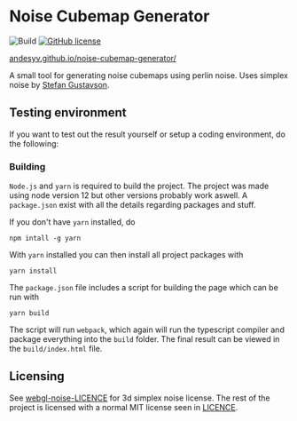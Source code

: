# Noise Cubemap Generator
![Build](https://github.com/andesyv/noise-cubemap-generator/workflows/GitHub%20Pages%20Deploy%20CI/badge.svg)
[![GitHub license](https://img.shields.io/github/license/andesyv/noise-cubemap-generator)](https://github.com/andesyv/noise-cubemap-generator/blob/master/LICENSE)

[andesyv.github.io/noise-cubemap-generator/](https://andesyv.github.io/noise-cubemap-generator/)

A small tool for generating noise cubemaps using perlin noise. Uses simplex noise by [Stefan Gustavson](https://github.com/stegu/webgl-noise).

## Testing environment
If you want to test out the result yourself or setup a coding environment, do the following:

### Building
`Node.js` and `yarn` is required to build the project.
The project was made using node version 12 but other versions probably work aswell. 
A `package.json` exist with all the details regarding packages and stuff.

If you don't have `yarn` installed, do
```
npm intall -g yarn
```

With `yarn` installed you can then install all project packages with
```
yarn install
```


The `package.json` file includes a script for building the page which can be run with
```
yarn build
```
The script will run `webpack`, which again will run the typescript compiler and package
everything into the `build` folder. The final result can be viewed in the `build/index.html` file.

## Licensing
See [webgl-noise-LICENCE](https://github.com/andesyv/noise-cubemap-generator/blob/master/webgl-noise-LICENCE) for 3d simplex noise license. The rest of the project is licensed with a normal MIT license seen in [LICENCE](https://github.com/andesyv/noise-cubemap-generator/blob/master/LICENCE).